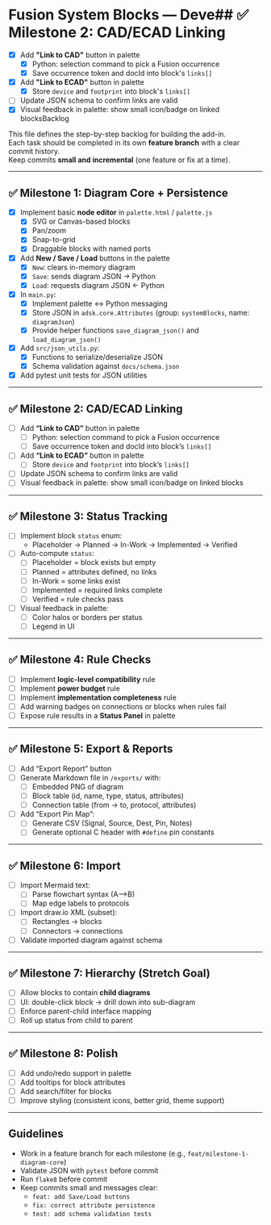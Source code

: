 # Fusion System Blocks — Deve## ✅ Milestone 2: CAD/ECAD Linking
- [x] Add **"Link to CAD"** button in palette
  - [x] Python: selection command to pick a Fusion occurrence
  - [x] Save occurrence token and docId into block's `links[]`
- [x] Add **"Link to ECAD"** button in palette
  - [x] Store `device` and `footprint` into block's `links[]`
- [ ] Update JSON schema to confirm links are valid
- [x] Visual feedback in palette: show small icon/badge on linked blocksBacklog

This file defines the step-by-step backlog for building the add-in.  
Each task should be completed in its own **feature branch** with a clear commit history.  
Keep commits **small and incremental** (one feature or fix at a time).

---

## ✅ Milestone 1: Diagram Core + Persistence
- [x] Implement basic **node editor** in `palette.html` / `palette.js`
  - [x] SVG or Canvas-based blocks
  - [x] Pan/zoom
  - [x] Snap-to-grid
  - [x] Draggable blocks with named ports
- [x] Add **New / Save / Load** buttons in the palette
  - [x] `New`: clears in-memory diagram
  - [x] `Save`: sends diagram JSON → Python
  - [x] `Load`: requests diagram JSON ← Python
- [x] In `main.py`:
  - [x] Implement palette ↔ Python messaging
  - [x] Store JSON in `adsk.core.Attributes` (group: `systemBlocks`, name: `diagramJson`)
  - [x] Provide helper functions `save_diagram_json()` and `load_diagram_json()`
- [x] Add `src/json_utils.py`:
  - [x] Functions to serialize/deserialize JSON
  - [x] Schema validation against `docs/schema.json`
- [x] Add pytest unit tests for JSON utilities

---

## ✅ Milestone 2: CAD/ECAD Linking
- [ ] Add **“Link to CAD”** button in palette
  - [ ] Python: selection command to pick a Fusion occurrence
  - [ ] Save occurrence token and docId into block’s `links[]`
- [ ] Add **“Link to ECAD”** button in palette
  - [ ] Store `device` and `footprint` into block’s `links[]`
- [ ] Update JSON schema to confirm links are valid
- [ ] Visual feedback in palette: show small icon/badge on linked blocks

---

## ✅ Milestone 3: Status Tracking
- [ ] Implement block `status` enum:
  - Placeholder → Planned → In-Work → Implemented → Verified
- [ ] Auto-compute `status`:
  - [ ] Placeholder = block exists but empty
  - [ ] Planned = attributes defined, no links
  - [ ] In-Work = some links exist
  - [ ] Implemented = required links complete
  - [ ] Verified = rule checks pass
- [ ] Visual feedback in palette:
  - [ ] Color halos or borders per status
  - [ ] Legend in UI

---

## ✅ Milestone 4: Rule Checks
- [ ] Implement **logic-level compatibility** rule
- [ ] Implement **power budget** rule
- [ ] Implement **implementation completeness** rule
- [ ] Add warning badges on connections or blocks when rules fail
- [ ] Expose rule results in a **Status Panel** in palette

---

## ✅ Milestone 5: Export & Reports
- [ ] Add “Export Report” button
- [ ] Generate Markdown file in `/exports/` with:
  - [ ] Embedded PNG of diagram
  - [ ] Block table (id, name, type, status, attributes)
  - [ ] Connection table (from → to, protocol, attributes)
- [ ] Add “Export Pin Map”:
  - [ ] Generate CSV (Signal, Source, Dest, Pin, Notes)
  - [ ] Generate optional C header with `#define` pin constants

---

## ✅ Milestone 6: Import
- [ ] Import Mermaid text:
  - [ ] Parse flowchart syntax (A-->B)
  - [ ] Map edge labels to protocols
- [ ] Import draw.io XML (subset):
  - [ ] Rectangles → blocks
  - [ ] Connectors → connections
- [ ] Validate imported diagram against schema

---

## ✅ Milestone 7: Hierarchy (Stretch Goal)
- [ ] Allow blocks to contain **child diagrams**
- [ ] UI: double-click block → drill down into sub-diagram
- [ ] Enforce parent-child interface mapping
- [ ] Roll up status from child to parent

---

## ✅ Milestone 8: Polish
- [ ] Add undo/redo support in palette
- [ ] Add tooltips for block attributes
- [ ] Add search/filter for blocks
- [ ] Improve styling (consistent icons, better grid, theme support)

---

## Guidelines
- Work in a feature branch for each milestone (e.g., `feat/milestone-1-diagram-core`)
- Validate JSON with `pytest` before commit
- Run `flake8` before commit
- Keep commits small and messages clear:
  - `feat: add Save/Load buttons`
  - `fix: correct attribute persistence`
  - `test: add schema validation tests`
